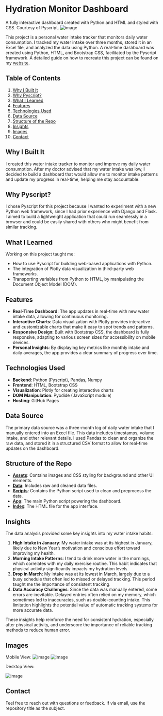 # Hydration Monitor Dashboard
A fully interactive dashboard created with Python and HTML and styled with CSS. Courtesy of Pyscript.
![image](/assets/Water-Dashboard-Desktop.png)

This project is a personal water intake tracker that monitors daily water consumption. I tracked my water intake over three months, stored it in an Excel file, and analyzed the data using Python. A real-time dashboard was created using Python, HTML, and Bootstrap CSS, facilitated by the Pyscript framework. A detailed guide on how to recreate this project can be found on my [website](https://diseph.medium.com/python-dashboard-web-app-with-pyscript-2024-9fb7d65c9f25).

## Table of Contents
1. [Why I Built It](#why-i-built-it)
2. [Why Pyscript?](#why-pyscript?)
3. [What I Learned](#what-i-learned)
4. [Features](#features)
5. [Technologies Used](#technologies-used)
6. [Data Source](#data-source)
7. [Structure of the Repo](#structure-of-the-repo)
8. [Insights](#insights)
9. [Images](#images)
10. [Contact](#contact)

## Why I Built It
I created this water intake tracker to monitor and improve my daily water consumption. After my doctor advised that my water intake was low, I decided to build a dashboard that would allow me to monitor intake patterns and update my progress in real-time, helping me stay accountable. 

## Why Pyscript?
I chose Pyscript for this project because I wanted to experiment with a new Python web framework, since I had prior experience with Django and Flask. I aimed to build a lightweight application that could run seamlessly in a browser and could be easily shared with others who might benefit from similar tracking.

## What I Learned
Working on this project taught me:
- How to use Pyscript for building web-based applications with Python.
- The integration of Plotly data visualization in third-party web frameworks.
- Transporting variables from Python to HTML, by manipulating the Document Object Model (DOM).

## Features
- **Real-Time Dashboard**: The app updates in real-time with new water intake data, allowing for continuous monitoring.
- **Interactive Charts**: Data visualization with Plotly provides interactive and customizable charts that make it easy to spot trends and patterns.
- **Responsive Design**: Built with Bootstrap CSS, the dashboard is fully responsive, adapting to various screen sizes for accessibility on mobile devices.
- **Personal Insights**: By displaying key metrics like monthly intake and daily averages, the app provides a clear summary of progress over time.

## Technologies Used
- **Backend**: Python (Pyscript), Pandas, Numpy
- **Frontend**: HTML, Bootstrap CSS
- **Visualization**: Plotly for creating interactive charts
- **DOM Manipulation**: Pyodide (JavaScript module)
- **Hosting**: GitHub Pages

## Data Source
The primary data source was a three-month log of daily water intake that I manually entered into an Excel file. This data includes timestamps, volume intake, and other relevant details. I used Pandas to clean and organize the raw data, and stored it in a structured CSV format to allow for real-time updates on the dashboard.

## Structure of the Repo
- **[Assets](/assets)**: Contains images and CSS styling for background and other UI elements.
- **[Data](/data)**: Includes raw and cleaned data files.
- **[Scripts](/scripts)**: Contains the Python script used to clean and preprocess the data.
- **[App](/app.py)**: The main Python script powering the dashboard.
- **[Index](/Index.html)**: The HTML file for the app interface.

## Insights
The data analysis provided some key insights into my water intake habits:
1. **High Intake in January**: My water intake was at its highest in January, likely due to New Year’s motivation and conscious effort toward improving my health.
2. **Morning Intake Patterns**: I tend to drink more water in the mornings, which correlates with my daily exercise routine. This habit indicates that physical activity significantly impacts my hydration levels.
3. **Drop in March**: My intake was at its lowest in March, largely due to a busy schedule that often led to missed or delayed tracking. This period taught me the importance of consistent tracking.
4. **Data Accuracy Challenges**: Since the data was manually entered, some errors are inevitable. Delayed entries often relied on my memory, which sometimes led to inaccuracies, such as double-counting intake. This limitation highlights the potential value of automatic tracking systems for more accurate data.

These insights help reinforce the need for consistent hydration, especially after physical activity, and underscore the importance of reliable tracking methods to reduce human error.

## Images
Mobile View:
![image](/assets/screenshot-1.png)
![image](/assets/screenshot-2.png)

Desktop View:

![image](/assets/Water-Dashboard-Desktop.png)

## Contact
Feel free to reach out with questions or feedback. If via email, use the repository title as the subject.
